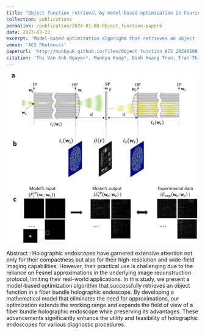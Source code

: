```yaml
---
title: "Object function retrieval by model-based optimization in Fourier holographic endoscopy"
collection: publications
permalink: /publication/2024-01-08-Object_function-paper6
date: 2023-03-23
excerpt: 'Model-based optimization algorighm that retrieves an object function in a fiber bundle holographic endoscope'
venue: 'ACS Photonics'
paperurl: 'http://munkyuK.github.io/files/Object_function_ACS_20240108.pdf'
citation: 'Thi Van Anh Nguyen*, Munkyu Kang*, Dinh Hoang Tran, Tran Thinh Le, Youngwoon Choi, and Wonshik Choi, &quot;Object function retrieval by model-based optimization in Fourier holographic endoscopy&quot;, <i>ACS Photonics</i>., 11, 385 (2024).'
---
```


![Optimization](https://github.com/munkyuK/munkyuK.github.io/blob/master/images/Optimization.png?raw=true)

Abstract : Holographic endoscopes have garnered extensive attention not only for their compactness but also for their high-resolution and wide-field imaging capabilities. However, their practical use is challenging due to the reliance on Fesnel approximations in the underlying image reconstruction protocol, limiting their real-world applications. In this study, we present a model-based optimization algorithm that successfully retrieves an object function in a fiber bundle holographic endoscope. By developing a mathematical model that eliminates the need for approximations, our optimization extends the working range and expands the field of view of a fiber bundle holographic endoscope while preserving its advantages. These advancements significantly enhance the utility and feasibility of holographic endoscopes for various diagnostic procedures.
